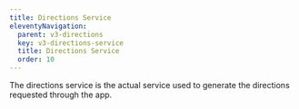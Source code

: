 ```yaml
---
title: Directions Service
eleventyNavigation:
  parent: v3-directions
  key: v3-directions-service
  title: Directions Service
  order: 10
---
```


The directions service is the actual service used to generate the directions requested through the app.
